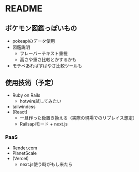 # README

## ポケモン図鑑っぽいもの
- pokeapiのデータ使用
- 図鑑説明
  - フレーバーテキスト重視
  - 高さや重さ比較とかするかも
- モチベあればすばやさ比較ツールも

## 使用技術（予定）
- Ruby on Rails
  - hotwire試してみたい
- tailwindcss
- (React)
    - 一旦作った後置き換える（実際の現場でのリプレイス想定）
    - Railsapiモード + next.js
### PaaS
- Render.com
- PlanetScale
- (Vercel)
  - next.js使う時がもし来たら
